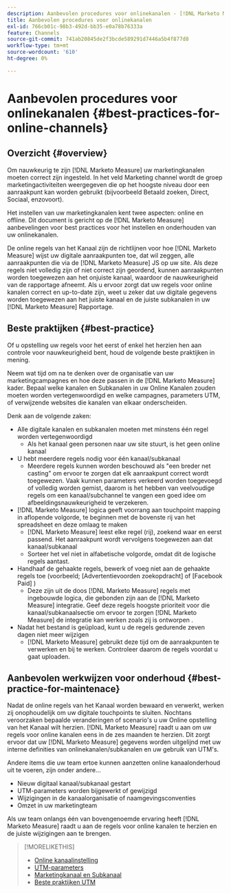 ```yaml
---
description: Aanbevolen procedures voor onlinekanalen - [!DNL Marketo Measure]
title: Aanbevolen procedures voor onlinekanalen
exl-id: 766cb01c-98b3-492d-bb35-e0a78b76333a
feature: Channels
source-git-commit: 741ab20845de2f3bcde589291d7446a5b4f877d8
workflow-type: tm+mt
source-wordcount: '610'
ht-degree: 0%

---
```


# Aanbevolen procedures voor onlinekanalen {#best-practices-for-online-channels}

## Overzicht {#overview}

Om nauwkeurig te zijn [!DNL Marketo Measure] uw marketingkanalen moeten correct zijn ingesteld. In het veld Marketing channel wordt de groep marketingactiviteiten weergegeven die op het hoogste niveau door een aanraakpunt kan worden gebruikt (bijvoorbeeld Betaald zoeken, Direct, Sociaal, enzovoort).

Het instellen van uw marketingkanalen kent twee aspecten: online en offline. Dit document is gericht op de [!DNL Marketo Measure] aanbevelingen voor best practices voor het instellen en onderhouden van uw onlinekanalen.

De online regels van het Kanaal zijn de richtlijnen voor hoe [!DNL Marketo Measure] wijst uw digitale aanraakpunten toe, dat wil zeggen, alle aanraakpunten die via de [!DNL Marketo Measure] JS op uw site. Als deze regels niet volledig zijn of niet correct zijn geordend, kunnen aanraakpunten worden toegewezen aan het onjuiste kanaal, waardoor de nauwkeurigheid van de rapportage afneemt. Als u ervoor zorgt dat uw regels voor online kanalen correct en up-to-date zijn, weet u zeker dat uw digitale gegevens worden toegewezen aan het juiste kanaal en de juiste subkanalen in uw [!DNL Marketo Measure] Rapportage.

## Beste praktijken {#best-practice}

Of u opstelling uw regels voor het eerst of enkel het herzien hen aan controle voor nauwkeurigheid bent, houd de volgende beste praktijken in mening.

Neem wat tijd om na te denken over de organisatie van uw marketingcampagnes en hoe deze passen in de [!DNL Marketo Measure] kader. Bepaal welke kanalen en Subkanalen in uw Online Kanalen zouden moeten worden vertegenwoordigd en welke campagnes, parameters UTM, of verwijzende websites die kanalen van elkaar onderscheiden.

Denk aan de volgende zaken:

* Alle digitale kanalen en subkanalen moeten met minstens één regel worden vertegenwoordigd
   * Als het kanaal geen personen naar uw site stuurt, is het geen online kanaal
* U hebt meerdere regels nodig voor één kanaal/subkanaal
   * Meerdere regels kunnen worden beschouwd als &quot;een breder net casting&quot; om ervoor te zorgen dat elk aanraakpunt correct wordt toegewezen. Vaak kunnen parameters verkeerd worden toegevoegd of volledig worden gemist, daarom is het hebben van veelvoudige regels om een kanaal/subchannel te vangen een goed idee om afbeeldingsnauwkeurigheid te verzekeren.
* [!DNL Marketo Measure] logica geeft voorrang aan touchpoint mapping in aflopende volgorde, te beginnen met de bovenste rij van het spreadsheet en deze omlaag te maken
   * [!DNL Marketo Measure] leest elke regel (rij), zoekend waar en eerst passend. Het aanraakpunt wordt vervolgens toegewezen aan dat kanaal/subkanaal
   * Sorteer het vel niet in alfabetische volgorde, omdat dit de logische regels aantast.
* Handhaaf de gehaakte regels, bewerk of voeg niet aan de gehaakte regels toe (voorbeeld; [Advertentievoorden zoekopdracht] of [Facebook Paid] )
   * Deze zijn uit de doos [!DNL Marketo Measure] regels met ingebouwde logica, die gebonden zijn aan de [!DNL Marketo Measure] integratie. Geef deze regels hoogste prioriteit voor die kanaal/subkanaalsectie om ervoor te zorgen [!DNL Marketo Measure] de integratie kan werken zoals zij is ontworpen .
* Nadat het bestand is geüpload, kunt u de regels gedurende zeven dagen niet meer wijzigen
   * [!DNL Marketo Measure] gebruikt deze tijd om de aanraakpunten te verwerken en bij te werken. Controleer daarom de regels voordat u gaat uploaden.

## Aanbevolen werkwijzen voor onderhoud {#best-practice-for-maintenace}

Nadat de online regels van het Kanaal worden bewaard en verwerkt, werken zij onophoudelijk om uw digitale touchpoints te sluiten. Nochtans veroorzaken bepaalde veranderingen of scenario&#39;s u uw Online opstelling van het Kanaal wilt herzien. [!DNL Marketo Measure] raadt u aan om uw regels voor online kanalen eens in de zes maanden te herzien. Dit zorgt ervoor dat uw [!DNL Marketo Measure] gegevens worden uitgelijnd met uw interne definities van onlinekanalen/subkanalen en uw gebruik van UTM&#39;s.

Andere items die uw team ertoe kunnen aanzetten online kanaalonderhoud uit te voeren, zijn onder andere...

* Nieuw digitaal kanaal/subkanaal gestart
* UTM-parameters worden bijgewerkt of gewijzigd
* Wijzigingen in de kanaalorganisatie of naamgevingsconventies
* Omzet in uw marketingteam

Als uw team onlangs één van bovengenoemde ervaring heeft [!DNL Marketo Measure] raadt u aan de regels voor online kanalen te herzien en de juiste wijzigingen aan te brengen.

>[!MORELIKETHIS]
>
>* [Online kanaalinstelling](/help/channel-tracking-and-setup/online-channels/online-custom-channel-setup.md)
>* [UTM-parameters](/help/channel-tracking-and-setup/online-channels/utm-parameters.md)
>* [Marketingkanaal en Subkanaal](/help/channel-tracking-and-setup/online-channels/marketing-channels-and-subchannels.md)
>* [Beste praktijken UTM](/help/channel-tracking-and-setup/online-channels/best-practices-for-setting-up-utm-parameters.md)
